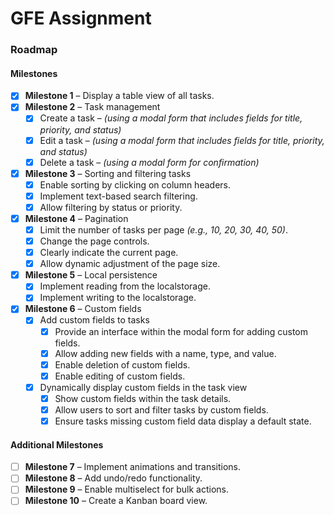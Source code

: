 # GFE Assignment

### Roadmap

#### Milestones

- [x] **Milestone 1** – Display a table view of all tasks.
- [x] **Milestone 2** – Task management
  - [x] Create a task – *(using a modal form that includes fields for title, priority, and status)*
  - [x] Edit a task – *(using a modal form that includes fields for title, priority, and status)*
  - [x] Delete a task – *(using a modal form for confirmation)*
- [x] **Milestone 3** – Sorting and filtering tasks
  - [x] Enable sorting by clicking on column headers.
  - [x] Implement text-based search filtering.
  - [x] Allow filtering by status or priority.
- [x] **Milestone 4** – Pagination
  - [x] Limit the number of tasks per page *(e.g., 10, 20, 30, 40, 50)*.
  - [x] Change the page controls.
  - [x] Clearly indicate the current page.
  - [x] Allow dynamic adjustment of the page size.
- [x] **Milestone 5** – Local persistence
  - [x] Implement reading from the localstorage.
  - [x] Implement writing to the localstorage.
- [x] **Milestone 6** – Custom fields
  - [x] Add custom fields to tasks
    - [x] Provide an interface within the modal form for adding custom fields.
    - [x] Allow adding new fields with a name, type, and value.
    - [x] Enable deletion of custom fields.
    - [x] Enable editing of custom fields.
  - [x] Dynamically display custom fields in the task view
    - [x] Show custom fields within the task details.
    - [x] Allow users to sort and filter tasks by custom fields.
    - [x] Ensure tasks missing custom field data display a default state.

#### Additional Milestones

- [ ] **Milestone 7** – Implement animations and transitions.
- [ ] **Milestone 8** – Add undo/redo functionality.
- [ ] **Milestone 9** – Enable multiselect for bulk actions.
- [ ] **Milestone 10** – Create a Kanban board view.
